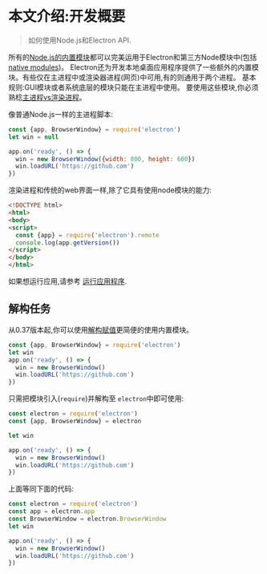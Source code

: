 # 本文介绍:开发概要
> 如何使用Node.js和Electron API.

所有的[Node.js的内置模块](https://nodejs.org/api/)都可以完美运用于Electron和第三方Node模块中(包括[native modules](../tutorial/using-node-node-modules.md))。
Electron还为开发本地桌面应用程序提供了一些额外的内置模块。有些仅在主进程中或渲染器进程(网页)中可用,有的则通用于两个进程。
基本规则:GUI模块或者系统底层的模块只能在主进程中使用。
要使用这些模块,你必须熟稔[主进程vs渲染进程](../tutorial/quick-start.md#main-process)。           

像普通Node.js一样的主进程脚本:
```JavaScript
const {app, BrowserWindow} = require('electron')
let win = null

app.on('ready', () => {
  win = new BrowserWindow({width: 800, height: 600})
  win.loadURL('https://github.com')
})
```

渲染进程和传统的web界面一样,除了它具有使用node模块的能力:

```html
<!DOCTYPE html>
<html>
<body>
<script>
  const {app} = require('electron').remote
  console.log(app.getVersion())
</script>
</body>
</html>
```

如果想运行应用,请参考 [运行应用程序](../tutorial/quick-start.md#run-your-app).         

## 解构任务
从0.37版本起,你可以使用[解构赋值][destructuring-assignment]更简便的使用内置模块。

```JavaScript
const {app, BrowserWindow} = require('electron')
let win
app.on('ready', () => {
  win = new BrowserWindow()
  win.loadURL('https://github.com')
})
```

只需把模块引入(`require`)并解构至 `electron`中即可使用:

```JavaScript
const electron = require('electron')
const {app, BrowserWindow} = electron

let win

app.on('ready', () => {
  win = new BrowserWindow()
  win.loadURL('https://github.com')
})
```
上面等同下面的代码:
```JavaScript
const electron = require('electron')
const app = electron.app
const BrowserWindow = electron.BrowserWindow
let win

app.on('ready', () => {
  win = new BrowserWindow()
  win.loadURL('https://github.com')
})
```

[gui]: https://en.wikipedia.org/wiki/Graphical_user_interface
[destructuring-assignment]: https://developer.mozilla.org/en-US/docs/Web/JavaScript/Reference/Operators/Destructuring_assignment